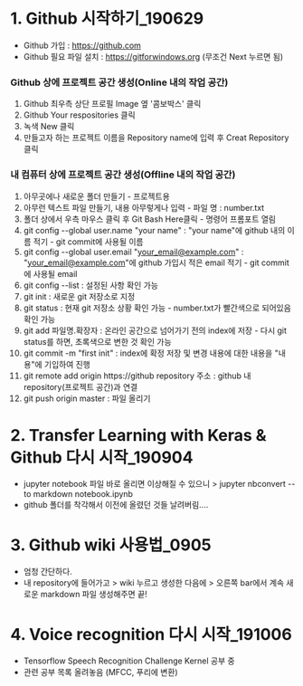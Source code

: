 # 1. Github 시작하기_190629
* Github 가입 : https://github.com
* Github 필요 파일 설치 : https://gitforwindows.org (무조건 Next 누르면 됨)

### Github 상에 프로젝트 공간 생성(Online 내의 작업 공간)
1. Github 최우측 상단 프로필 Image 옆 '콤보박스' 클릭
2. Github Your respositories 클릭
3. 녹색 New 클릭
4. 만들고자 하는 프로젝트 이름을 Repository name에 입력 후 Creat Repository 클릭

### 내 컴퓨터 상에 프로젝트 공간 생성(Offline 내의 작업 공간)
1. 아무곳에나 새로운 폴더 만들기 - 프로젝트용
2. 아무런 텍스트 파일 만들기, 내용 아무렇게나 입력 - 파일 명 : number.txt 
3. 폴더 상에서 우측 마우스 클릭 후 Git Bash Here클릭 - 명령어 프롬포트 열림
4. git config --global user.name "your name" : "your name"에 github 내의 이름 적기 - git commit에 사용될 이름 
5. git config --global user.email "your_email@example.com" : "your_email@example.com"에 github 가입시 적은 email 적기 - git commit에 사용될 email
6. git config --list : 설정된 사항 확인 가능
7. git init : 새로운 git 저장소로 지정
8. git status : 현재 git 저장소 상황 확인 가능 - number.txt가 빨간색으로 되어있음 확인 가능
9. git add 파일명.확장자 : 온라인 공간으로 넘어가기 전의 index에 저장 - 다시 git status를 하면, 초록색으로 변한 것 확인 가능
10. git commit -m "first init" : index에 확정 저장 및 변경 내용에 대한 내용을 "내용"에 기입하여 진행
11. git remote add origin https://github repository 주소 : github 내 repository(프로젝트 공간)과 연결
12. git push origin master : 파일 올리기

# 2. Transfer Learning with Keras & Github 다시 시작_190904
* jupyter notebook 파일 바로 올리면 이상해질 수 있으니 > jupyter nbconvert --to markdown notebook.ipynb
* github 폴더를 착각해서 이전에 올렸던 것들 날려버림....

# 3. Github wiki 사용법_0905
* 엄청 간단하다. 
* 내 repository에 들어가고 > wiki 누르고 생성한 다음에 > 오른쪽 bar에서 계속 새로운 markdown 파일 생성해주면 끝!

# 4. Voice recognition 다시 시작_191006
* Tensorflow Speech Recognition Challenge Kernel 공부 중
* 관련 공부 목록 올려놓음 (MFCC, 푸리에 변환)
